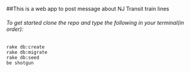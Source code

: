 ##This is a web app to post message about NJ Transit train lines

###### To get started clone the repo and type the following in your terminal(in order):

````
rake db:create
rake db:migrate
rake db:seed
be shotgun
````

